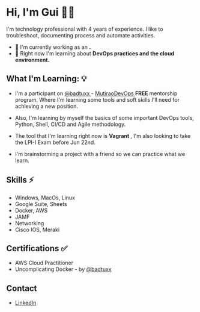 # Hi, I'm Gui 🤘🏽


I'm technology professional with 4 years of experience. I like to troubleshoot, documenting process and automate activities. 

* 🔭 I'm currently working as an <strong> . </strong>
* 🌱 Right now I'm learning about <strong> DevOps practices and the cloud environment. </strong>


## What I'm Learning: 💡
- I'm a participant on <a href=https://github.com/badtuxx> @badtuxx </a> - <a href=https://github.com/badtuxx/MutiraoDevOps> MutiraoDevOps </a> <strong> FREE </strong> mentorship program. Where I'm learning some tools and soft skills I'll need for achieving a new position.

- Also, I'm learning by myself the basics of some important DevOps tools, Python, Shell, CI/CD and Agile methodology.
- The tool that I'm learning right now is <strong> Vagrant </strong>, I'm also looking to take the LPI-I Exam before Jun 22nd.
- I'm brainstorming a project with a friend so we can practice what we learn.

## Skills ⚡

- Windows, MacOs, Linux
- Google Suite, Sheets
- Docker, AWS
- JAMF
- Networking
- Cisco IOS, Meraki

## Certifications ✅
- AWS Cloud Practitioner
- Uncomplicating Docker - by <a href=https://github.com/badtuxx> @badtuxx </a>

## Contact
- <a href="https://www.linkedin.com/in/guilherme-rodrigues07/">LinkedIn</a>
